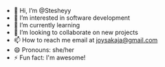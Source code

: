 - 👋 Hi, I’m @Stesheyy
- 👀 I’m interested in software development
- 🌱 I’m currently learning 
- 💞️ I’m looking to collaborate on new projects
- 📫 How to reach me email at joysakaja@gmail.com
- 😄 Pronouns: she/her
- ⚡ Fun fact: I'm awesome!

<!---
Stesheyy/Stesheyy is a ✨ special ✨ repository because its `README.md` (this file) appears on your GitHub profile.
You can click the Preview link to take a look at your changes.
--->
